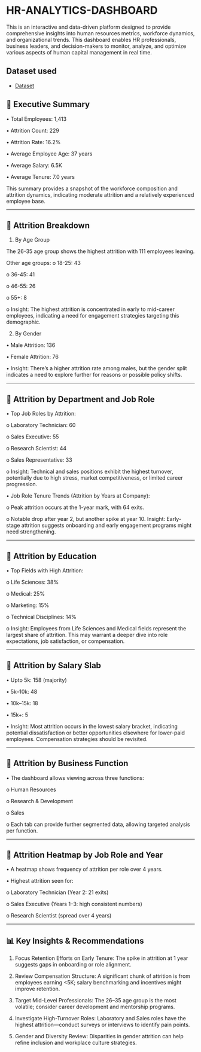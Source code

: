 # HR-ANALYTICS-DASHBOARD
This is an interactive and data-driven platform designed to provide comprehensive insights into human resources metrics, workforce dynamics, and organizational trends. This dashboard enables HR professionals, business leaders, and decision-makers to monitor, analyze, and optimize various aspects of human capital management in real time.
## Dataset used
- <a href="https://github.com/CharulAgarwal07/HR-ANALYTICS-DASHBOARD/blob/main/HR_Analytics.csv">Dataset</a>
## 🔹 Executive Summary
•	Total Employees: 1,413
	
•	Attrition Count: 229
	
•	Attrition Rate: 16.2%
	
•	Average Employee Age: 37 years
	
•	Average Salary: 6.5K
	
•	Average Tenure: 7.0 years
	
This summary provides a snapshot of the workforce composition and attrition dynamics, indicating moderate attrition and a relatively experienced employee base.
________________________________________
## 🔹 Attrition Breakdown
1. By Age Group
	
The 26-35 age group shows the highest attrition with 111 employees leaving.

Other age groups:
o	18-25: 43

o	36-45: 41
	
o	46-55: 26
	
o	55+: 8

o	Insight: The highest attrition is concentrated in early to mid-career employees, indicating a need for engagement strategies targeting this demographic.

2. By Gender
	
•	Male Attrition: 136
	
•	Female Attrition: 76

•	Insight: There’s a higher attrition rate among males, but the gender split indicates a need to explore further for reasons or possible policy shifts.
________________________________________
## 🔹 Attrition by Department and Job Role
•	Top Job Roles by Attrition:

o	Laboratory Technician: 60
	
o	Sales Executive: 55
	
o	Research Scientist: 44
	
o	Sales Representative: 33

o	Insight: Technical and sales positions exhibit the highest turnover, potentially due to high stress, market competitiveness, or limited career progression.

•	Job Role Tenure Trends (Attrition by Years at Company):
	
o	Peak attrition occurs at the 1-year mark, with 64 exits.
	
o	Notable drop after year 2, but another spike at year 10. Insight: Early-stage attrition suggests onboarding and early engagement programs might need strengthening.
________________________________________
## 🔹 Attrition by Education

•	Top Fields with High Attrition:
	
o	Life Sciences: 38%
	
o	Medical: 25%
	
o	Marketing: 15%
	
o	Technical Disciplines: 14%

o	Insight: Employees from Life Sciences and Medical fields represent the largest share of attrition. This may warrant a deeper dive into role expectations, job satisfaction, or compensation.
________________________________________
## 🔹 Attrition by Salary Slab
	
•	Upto 5k: 158 (majority)
	
•	5k–10k: 48
	
•	10k–15k: 18

•	15k+: 5

•	Insight: Most attrition occurs in the lowest salary bracket, indicating potential dissatisfaction or better opportunities elsewhere for lower-paid employees. Compensation strategies should be revisited.
________________________________________
## 🔹 Attrition by Business Function

•	The dashboard allows viewing across three functions:
	
o	Human Resources

o	Research & Development
	
o	Sales

o	Each tab can provide further segmented data, allowing targeted analysis per function.
________________________________________
## 🔹 Attrition Heatmap by Job Role and Year
	
•	A heatmap shows frequency of attrition per role over 4 years.
	
•	Highest attrition seen for:
	
o	Laboratory Technician (Year 2: 21 exits)
	
o	Sales Executive (Years 1–3: high consistent numbers)

o	Research Scientist (spread over 4 years)
________________________________________
## 📊 Key Insights & Recommendations
	
1.	Focus Retention Efforts on Early Tenure: The spike in attrition at 1 year suggests gaps in onboarding or role alignment.
	
2.	Review Compensation Structure: A significant chunk of attrition is from employees earning <5K; salary benchmarking and incentives might improve retention.
	
3.	Target Mid-Level Professionals: The 26–35 age group is the most volatile; consider career development and mentorship programs.
	
4.	Investigate High-Turnover Roles: Laboratory and Sales roles have the highest attrition—conduct surveys or interviews to identify pain points.
	
5.	Gender and Diversity Review: Disparities in gender attrition can help refine inclusion and workplace culture strategies.


